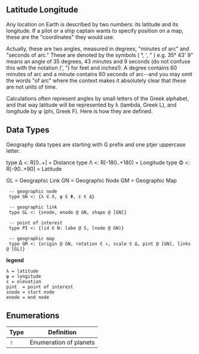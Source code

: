 ## Latitude Longitude

Any location on Earth is described by two numbers: its latitude and its longitude. If a pilot or a ship captain wants to specify position on a map, these are the "coordinates" they would use.

Actually, these are two angles, measured in degrees, "minutes of arc" and "seconds of arc." These are denoted by the symbols ( °,   ',   "  ) e.g. 35° 43' 9" means an angle of 35 degrees, 43 minutes and 9 seconds (do not confuse this with the notation (', ") for feet and inches!). A degree contains 60 minutes of arc and a minute contains 60 seconds of arc--and you may omit the words "of arc" where the context makes it absolutely clear that these are not units of time.

Calculations often represent angles by small letters of the Greek alphabet, and that way latitude will be represented by λ (lambda, Greek L), and longitude by φ (phi, Greek F). Here is how they are defined. 

## Data Types

Geography data types are starting with G prefix and one ptjer uppercase letter.

type Δ <: R[0..+]       = Distance 
type Λ <: R[-180..+180] = Longitude
type Φ <: R[-90..+90]   = Latitude

GL = Geographic Link
GN = Geographic Node
GM = Geographic Map

```
 -- geographic node
 type GN <: {λ ∈ Λ, φ ∈ Φ, ε ∈ Δ}             
 
 -- geographic link
 type GL <: {snode, enode @ GN, shape @ [GN]} 

 -- point of interest
 type PI <: {(id ∈ N: labe @ S, lnode @ GN)} 
 
 -- geographic map
 type GM <: {origin @ GN, rotation ∈ ∠, scale ∈ Δ, pint @ [GN], links @ [GL]}
```

**legend**

```
λ = latitude
φ = longitude
ε = elevation
pint  = point of interest
snode = start node
enode = end node
```

## Enumerations

Type   | Definition
-------|---------------------------------------------------------------------------
♇      | Enumeration of planets
